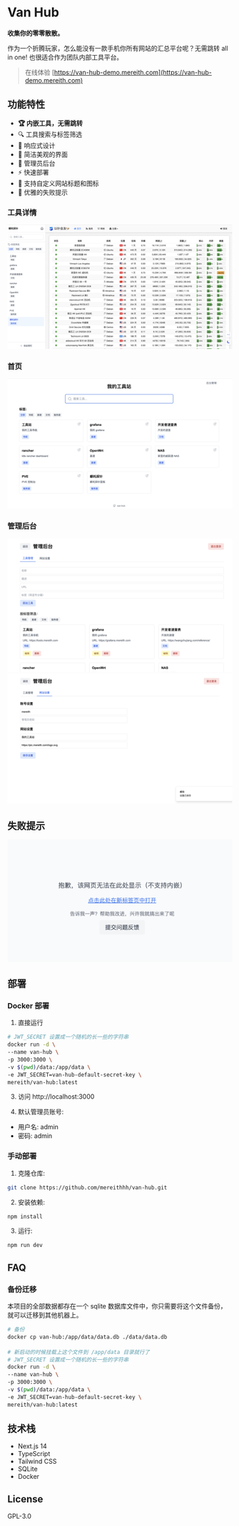 # Van Hub

<b>收集你的零零散散。</b>

作为一个折腾玩家，怎么能没有一款手机你所有网站的汇总平台呢？无需跳转 all in one! 也很适合作为团队内部工具平台。

> 在线体验 [https://van-hub-demo.mereith.com](https://van-hub-demo.mereith.com)

## 功能特性

- <b>🏆 内嵌工具，无需跳转</b>
- 🔍 工具搜索与标签筛选
- 📱 响应式设计
- 🎨 简洁美观的界面
- 🔐 管理员后台
- ⚡️ 快速部署
- 🎯 支持自定义网站标题和图标
- 📝 优雅的失败提示

### 工具详情

![tool_item](img/tool_item.png)

### 首页

![overview](img/overview.png)

### 管理后台

![tool_manage](img/tool_manage.png)
![settings](img/settings.png)

## 失败提示

![error](img/error.png)

## 部署

### Docker 部署

1. 直接运行

```bash
# JWT_SECRET 设置成一个随机的长一些的字符串
docker run -d \
--name van-hub \
-p 3000:3000 \
-v $(pwd)/data:/app/data \
-e JWT_SECRET=van-hub-default-secret-key \
mereith/van-hub:latest
```

3. 访问 http://localhost:3000

4. 默认管理员账号:

- 用户名: admin
- 密码: admin

### 手动部署

1. 克隆仓库:

```bash
git clone https://github.com/mereithhh/van-hub.git
```

2. 安装依赖:

```bash
npm install
```

3. 运行:

```bash
npm run dev
```

## FAQ

### 备份迁移

本项目的全部数据都存在一个 sqlite 数据库文件中，你只需要将这个文件备份，就可以迁移到其他机器上。

```bash
# 备份
docker cp van-hub:/app/data/data.db ./data/data.db

# 新启动的时候挂载上这个文件到 /app/data 目录就行了
# JWT_SECRET 设置成一个随机的长一些的字符串
docker run -d \
--name van-hub \
-p 3000:3000 \
-v $(pwd)/data:/app/data \
-e JWT_SECRET=van-hub-default-secret-key \
mereith/van-hub:latest
```

## 技术栈

- Next.js 14
- TypeScript
- Tailwind CSS
- SQLite
- Docker

## License

GPL-3.0
